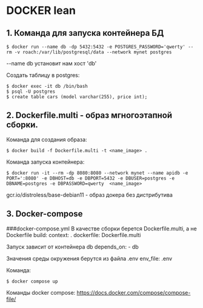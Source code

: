 # DOCKER lean

## 1. Команда для запуска контейнера БД

    $ docker run --name db -dp 5432:5432 -e POSTGRES_PASSWORD='qwerty' --rm -v roach:/var/lib/postgresql/data --network mynet postgres

--name db установит нам хост 'db'

Создать таблицу в postgres: 

    $ docker exec -it db /bin/bash
    $ psql -U postgres
    $ create table cars (model varchar(255), price int);


## 2. Dockerfile.multi - образ мгногоэтапной сборки.
Команда для создания образа: 

    $ docker build -f Dockerfile.multi -t <name_image> .  

Команда запуска контейнера: 

    $ docker run -it --rm -dp 8080:8080 --network mynet --name apidb -e PORT=':8080' -e DBHOST=db -e DBPORT=5432 -e DBUSER=postgres -e DBNAME=postgres -e DBPASSWORD=qwerty  <name_image>

gcr.io/distroless/base-debian11 - образ докера без дистрибутива


## 3. Docker-compose
###docker-compose.yml 
В качестве сборки берется Dockerfile.multi, а не Dockerfile
    build:
      context: .
      dockerfile: Dockerfile.multi

Запуск зависит от контейнера db
        depends_on:
                - db

Значения среды окружения берутся из файла .env
        env_file: .env
        


Команда:

    $ docker compose up

Команды docker compose: https://docs.docker.com/compose/compose-file/
